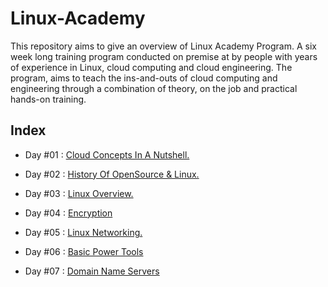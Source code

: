 # Linux-Academy
This repository aims to give an overview of Linux Academy Program. A six week long training program conducted on premise at by people with years of experience in Linux, cloud computing and cloud engineering.  The program, aims to teach the ins-and-outs of cloud computing and engineering through a combination of theory, on the job and practical hands-on training. 

## Index 
* Day #01 : [Cloud Concepts In A Nutshell.](https://mhumair.github.io/linux-academy/day_0/)

* Day #02 : [History Of OpenSource & Linux.](https://mhumair.github.io/linux-academy/day_1/)

* Day #03 : [Linux Overview.](https://mhumair.github.io/linux-academy/day_2/)

* Day #04 : [Encryption](https://mhumair.github.io/linux-academy/day_3/)

* Day #05 : [Linux Networking.](https://mhumair.github.io/linux-academy/day_4/)

* Day #06 : [Basic Power Tools](https://mhumair.github.io/linux-academy/day_5/)

* Day #07 : [Domain Name Servers](https://mhumair.github.io/linux-academy/day_6/)
